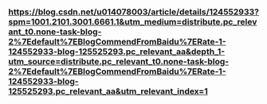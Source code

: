 ### https://blog.csdn.net/u014078003/article/details/124552933?spm=1001.2101.3001.6661.1&utm_medium=distribute.pc_relevant_t0.none-task-blog-2%7Edefault%7EBlogCommendFromBaidu%7ERate-1-124552933-blog-125525293.pc_relevant_aa&depth_1-utm_source=distribute.pc_relevant_t0.none-task-blog-2%7Edefault%7EBlogCommendFromBaidu%7ERate-1-124552933-blog-125525293.pc_relevant_aa&utm_relevant_index=1
